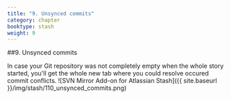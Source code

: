```yaml
---
title: "9. Unsynced commits"
category: chapter
booktype: stash
weight: 9
---
```


##9. Unsynced commits

In case your Git repository was not completely empty when the whole story started, you'll get the whole new tab where you could resolve occured commit conflicts.
![SVN Mirror Add-on for Atlassian Stash]({{ site.baseurl }}/img/stash/110_unsynced_commits.png)



